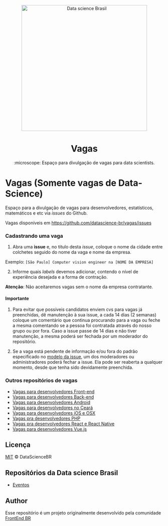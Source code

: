 <p align="center">
<img src="https://github.com/datascience-br/brand/blob/master/src/png/logo-600px--horizontal--color.png" width="400" alt="Data science Brasil">
</p>
<h1 align="center">Vagas</h1>
<p align="center">:microscope: Espaço para divulgação de vagas para data scientists.</p>

# Vagas (Somente vagas de Data-Science)

Espaço para a divulgação de vagas para desenvolvedores, estatísticos, matemáticos e etc via _issues_ do Github.

Vagas disponíveis em https://github.com/datascience-br/vagas/issues

### Cadastrando uma vaga

1. Abra uma **issue** e, no titulo desta _issue_, coloque o nome da cidade entre colchetes seguido do nome da vaga e nome da empresa.

Exemplo: `[São Paulo] Computer vision engineer na [NOME DA EMPRESA]`

2. Informe quais _labels_ devemos adicionar, contendo o nível de experiência desejada e a forma de contração.

**Atenção**: Não aceitaremos vagas sem o nome da empresa contratante.

#### Importante

1. Para evitar que possíveis candidatos enviem cvs para vagas já preenchidas, dê manutenção à sua issue, a cada 14 dias (2 semanas) coloque um comentário que continua procurando para a vaga ou feche a mesma comentando se a pessoa foi contratada através do nosso grupo ou por fora. Caso a issue passe de 14 dias e não tiver manutenção, a mesma poderá ser fechada por um moderador do repositório.

2. Se a vaga está pendente de informação e/ou fora do padrão especificado no [modelo da issue](https://github.com/datascience-br/vagas/blob/master/.github/issue_template.md), um dos moderadores ou administradores poderá fechar a issue. Ela pode ser reaberta a qualquer momento, desde que tenha sido devidamente preenchida.

### Outros repositórios de vagas

- [Vagas para desenvolvedores Front-end](https://github.com/frontend-br/vagas)
- [Vagas para desenvolvedores Back-end](https://github.com/backend-br/vagas)
- [Vagas para desenvolvedores Android](https://github.com/androiddevbr/vagas)
- [Vagas para desenvolvedores no Ceará](https://github.com/CangaceirosDevels/vagas_de_emprego)
- [Vagas para desenvolvedores iOS e OSX](https://github.com/CocoaHeadsBrasil/vagas)
- [Vagas pra desenvolvedores PHP](https://github.com/phpdevbr/vagas)
- [Vagas pra desenvolvedores React e React Native](https://github.com/react-brasil/vagas)
- [Vagas para desenvolvedores Vue.js](https://github.com/vuejs-br/vagas)

## Licença

[MIT](/LICENSE) &copy; DataScienceBR

## Repositórios da Data science Brasil

- [Eventos](https://github.com/datascience-br/eventos)

## Author
Esse repositório é um projeto originalmente desenvolvido pela comunidade [FrontEnd BR]('https://github.com/frontendbr')
